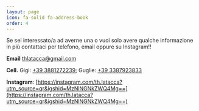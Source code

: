 ```yaml
---
layout: page
icon: fa-solid fa-address-book
order: 4
---
```


Se sei interessato/a ad averne una o vuoi solo avere qualche informazione in più contattaci per telefono, email oppure su Instagram!!

<i class="fa-solid fa-envelope"></i> **Email**  [thlatacca@gmail.com](mailto:thlatacca@gmail.com)

<i class="fa-solid fa-phone"></i> **Cell.** Gigi:  <a href="tel:+393881272239">+39 3881272239</a>;  Guglie: <a href="tel:+393387923833">+39 3387923833</a> 

<i class="fa-brands fa-instagram"></i> **Instagram**:  [https://instagram.com/th.latacca?utm_source=qr&igshid=MzNlNGNkZWQ4Mg==](https://instagram.com/th.latacca?utm_source=qr&igshid=MzNlNGNkZWQ4Mg==)